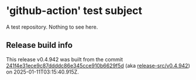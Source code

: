 # 'github-action' test subject

A test repository. Nothing to see here.


## Release build info

This release v0.4.942 was built from the commit [241f4e31ece9c87ddddc86e345cce910b6629f5d](https://github.com/kattecon/gh-release-test-ga/tree/241f4e31ece9c87ddddc86e345cce910b6629f5d) (aka [release-src/v0.4.942](https://github.com/kattecon/gh-release-test-ga/tree/release-src/v0.4.942)) on 2025-01-11T03:15:40.915Z.
        